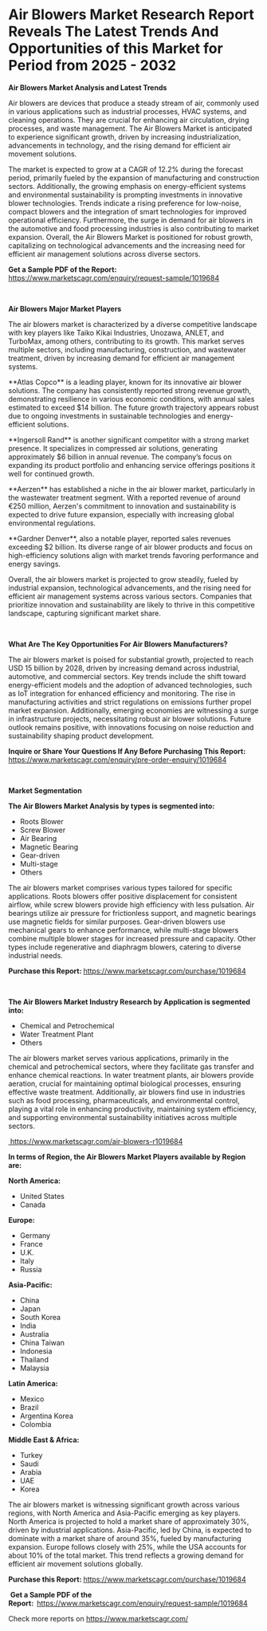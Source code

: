 <p><h1>Air Blowers Market Research Report Reveals The Latest Trends And Opportunities of this Market for Period from 2025 - 2032</h1></p><p><strong>Air Blowers Market Analysis and Latest Trends</strong></p>
<p><p>Air blowers are devices that produce a steady stream of air, commonly used in various applications such as industrial processes, HVAC systems, and cleaning operations. They are crucial for enhancing air circulation, drying processes, and waste management. The Air Blowers Market is anticipated to experience significant growth, driven by increasing industrialization, advancements in technology, and the rising demand for efficient air movement solutions.</p><p>The market is expected to grow at a CAGR of 12.2% during the forecast period, primarily fueled by the expansion of manufacturing and construction sectors. Additionally, the growing emphasis on energy-efficient systems and environmental sustainability is prompting investments in innovative blower technologies. Trends indicate a rising preference for low-noise, compact blowers and the integration of smart technologies for improved operational efficiency. Furthermore, the surge in demand for air blowers in the automotive and food processing industries is also contributing to market expansion. Overall, the Air Blowers Market is positioned for robust growth, capitalizing on technological advancements and the increasing need for efficient air management solutions across diverse sectors.</p></p>
<p><strong>Get a Sample PDF of the Report:&nbsp;</strong> <a href="https://www.marketscagr.com/enquiry/request-sample/1019684?utm_campaign=1889&utm_medium=2&utm_source=Github&utm_content=ia&utm_term=21022025&utm_id=air-blowers">https://www.marketscagr.com/enquiry/request-sample/1019684</a></p>
<p>&nbsp;</p>
<p><strong>Air Blowers Major Market Players</strong></p>
<p><p>The air blowers market is characterized by a diverse competitive landscape with key players like Taiko Kikai Industries, Unozawa, ANLET, and TurboMax, among others, contributing to its growth. This market serves multiple sectors, including manufacturing, construction, and wastewater treatment, driven by increasing demand for efficient air management systems.</p><p>**Atlas Copco** is a leading player, known for its innovative air blower solutions. The company has consistently reported strong revenue growth, demonstrating resilience in various economic conditions, with annual sales estimated to exceed $14 billion. The future growth trajectory appears robust due to ongoing investments in sustainable technologies and energy-efficient solutions.</p><p>**Ingersoll Rand** is another significant competitor with a strong market presence. It specializes in compressed air solutions, generating approximately $6 billion in annual revenue. The company’s focus on expanding its product portfolio and enhancing service offerings positions it well for continued growth.</p><p>**Aerzen** has established a niche in the air blower market, particularly in the wastewater treatment segment. With a reported revenue of around €250 million, Aerzen's commitment to innovation and sustainability is expected to drive future expansion, especially with increasing global environmental regulations.</p><p>**Gardner Denver**, also a notable player, reported sales revenues exceeding $2 billion. Its diverse range of air blower products and focus on high-efficiency solutions align with market trends favoring performance and energy savings.</p><p>Overall, the air blowers market is projected to grow steadily, fueled by industrial expansion, technological advancements, and the rising need for efficient air management systems across various sectors. Companies that prioritize innovation and sustainability are likely to thrive in this competitive landscape, capturing significant market share.</p></p>
<p>&nbsp;</p>
<p><strong>What Are The Key Opportunities For Air Blowers Manufacturers?</strong></p>
<p><p>The air blowers market is poised for substantial growth, projected to reach USD 15 billion by 2028, driven by increasing demand across industrial, automotive, and commercial sectors. Key trends include the shift toward energy-efficient models and the adoption of advanced technologies, such as IoT integration for enhanced efficiency and monitoring. The rise in manufacturing activities and strict regulations on emissions further propel market expansion. Additionally, emerging economies are witnessing a surge in infrastructure projects, necessitating robust air blower solutions. Future outlook remains positive, with innovations focusing on noise reduction and sustainability shaping product development.</p></p>
<p><strong>Inquire or Share Your Questions If Any Before Purchasing This Report:</strong> <a href="https://www.marketscagr.com/enquiry/pre-order-enquiry/1019684?utm_campaign=1889&utm_medium=2&utm_source=Github&utm_content=ia&utm_term=21022025&utm_id=air-blowers">https://www.marketscagr.com/enquiry/pre-order-enquiry/1019684</a></p>
<p>&nbsp;</p>
<p><strong>Market Segmentation</strong></p>
<p><strong>The Air Blowers Market Analysis by types is segmented into:</strong></p>
<p><ul><li>Roots Blower</li><li>Screw Blower</li><li>Air Bearing</li><li>Magnetic Bearing</li><li>Gear-driven</li><li>Multi-stage</li><li>Others</li></ul></p>
<p><p>The air blowers market comprises various types tailored for specific applications. Roots blowers offer positive displacement for consistent airflow, while screw blowers provide high efficiency with less pulsation. Air bearings utilize air pressure for frictionless support, and magnetic bearings use magnetic fields for similar purposes. Gear-driven blowers use mechanical gears to enhance performance, while multi-stage blowers combine multiple blower stages for increased pressure and capacity. Other types include regenerative and diaphragm blowers, catering to diverse industrial needs.</p></p>
<p><strong>Purchase this Report:&nbsp;</strong><a href="https://www.marketscagr.com/purchase/1019684?utm_campaign=1889&utm_medium=2&utm_source=Github&utm_content=ia&utm_term=21022025&utm_id=air-blowers">https://www.marketscagr.com/purchase/1019684</a></p>
<p>&nbsp;</p>
<p><strong>The Air Blowers Market Industry Research by Application is segmented into:</strong></p>
<p><ul><li>Chemical and Petrochemical</li><li>Water Treatment Plant</li><li>Others</li></ul></p>
<p><p>The air blowers market serves various applications, primarily in the chemical and petrochemical sectors, where they facilitate gas transfer and enhance chemical reactions. In water treatment plants, air blowers provide aeration, crucial for maintaining optimal biological processes, ensuring effective waste treatment. Additionally, air blowers find use in industries such as food processing, pharmaceuticals, and environmental control, playing a vital role in enhancing productivity, maintaining system efficiency, and supporting environmental sustainability initiatives across multiple sectors.</p></p>
<p><a href="https://www.marketscagr.com/air-blowers-r1019684?utm_campaign=1889&utm_medium=2&utm_source=Github&utm_content=ia&utm_term=21022025&utm_id=air-blowers">&nbsp;https://www.marketscagr.com/air-blowers-r1019684</a></p>
<p><strong>In terms of Region, the Air Blowers Market Players available by Region are:</strong></p>
<p>
    <p> <strong> North America: </strong>
        <ul>
            <li>United States</li>
            <li>Canada</li>
        </ul>
        </p> 
    <p> <strong> Europe: </strong>
        <ul>
            <li>Germany</li>
            <li>France</li>
            <li>U.K.</li>
            <li>Italy</li>
            <li>Russia</li>
        </ul>
        </p> 
    <p> <strong> Asia-Pacific: </strong>
        <ul>
            <li>China</li>
            <li>Japan</li>
            <li>South Korea</li>
            <li>India</li>
            <li>Australia</li>
            <li>China Taiwan</li>
            <li>Indonesia</li>
            <li>Thailand</li>
            <li>Malaysia</li>
        </ul>
        </p> 
    <p> <strong> Latin America: </strong>
        <ul>
            <li>Mexico</li>
            <li>Brazil</li>
            <li>Argentina Korea</li>
            <li>Colombia</li>
        </ul>
        </p> 
    <p> <strong> Middle East & Africa: </strong>
        <ul>
            <li>Turkey</li>
            <li>Saudi</li>
            <li>Arabia</li>
            <li>UAE</li>
            <li>Korea</li>
        </ul>
    </p>
    </p>
<p><p>The air blowers market is witnessing significant growth across various regions, with North America and Asia-Pacific emerging as key players. North America is projected to hold a market share of approximately 30%, driven by industrial applications. Asia-Pacific, led by China, is expected to dominate with a market share of around 35%, fueled by manufacturing expansion. Europe follows closely with 25%, while the USA accounts for about 10% of the total market. This trend reflects a growing demand for efficient air movement solutions globally.</p></p>
<p><strong>Purchase this Report: </strong><a href="https://www.marketscagr.com/purchase/1019684?utm_campaign=1889&utm_medium=2&utm_source=Github&utm_content=ia&utm_term=21022025&utm_id=air-blowers">https://www.marketscagr.com/purchase/1019684</a></p>
<p>&nbsp;<strong>Get a Sample PDF of the Report:&nbsp;&nbsp;</strong><a href="https://www.marketscagr.com/enquiry/request-sample/1019684?utm_campaign=1889&utm_medium=2&utm_source=Github&utm_content=ia&utm_term=21022025&utm_id=air-blowers">https://www.marketscagr.com/enquiry/request-sample/1019684</a></p>
<p><strong></strong></p>
<p>Check more reports on <a href="https://www.marketscagr.com/?utm_campaign=1889&utm_medium=2&utm_source=Github&utm_content=ia&utm_term=21022025&utm_id=air-blowers">https://www.marketscagr.com/</a></p>